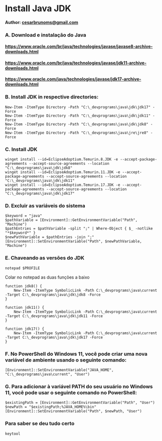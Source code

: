 # Install Java JDK
#### Author: <cesarbrunoms@gmail.com>

### A. Download e instalação do Java
#### https://www.oracle.com/br/java/technologies/javase/javase8-archive-downloads.html
#### https://www.oracle.com/br/java/technologies/javase/jdk11-archive-downloads.html
#### https://www.oracle.com/java/technologies/javase/jdk17-archive-downloads.html

### B. Install JDK in respective directories:

```shell
New-Item -ItemType Directory -Path "C:\_devprograms\java\jdk\jdk17" -Force
New-Item -ItemType Directory -Path "C:\_devprograms\java\jdk\jdk11" -Force
New-Item -ItemType Directory -Path "C:\_devprograms\java\jdk\jdk8" -Force
New-Item -ItemType Directory -Path "C:\_devprograms\java\jre\jre8" -Force

```

### C. Install JDK
```shell
winget install --id=EclipseAdoptium.Temurin.8.JDK -e --accept-package-agreements --accept-source-agreements --location "C:\_devprograms\java\jdk\jdk8"
winget install --id=EclipseAdoptium.Temurin.11.JDK -e --accept-package-agreements --accept-source-agreements --location "C:\_devprograms\java\jdk\jdk11"
winget install --id=EclipseAdoptium.Temurin.17.JDK -e --accept-package-agreements --accept-source-agreements --location "C:\_devprograms\java\jdk\jdk17"

```

### D. Excluir as variáveis do sistema
```shell
$keyword = "java"
$pathVariable = [Environment]::GetEnvironmentVariable("Path", "Machine")
$pathEntries = $pathVariable -split ";" | Where-Object { $_ -notlike "*$keyword*" }
$newPathVariable = $pathEntries -join ";"
[Environment]::SetEnvironmentVariable("Path", $newPathVariable, "Machine")

```

### E. Chaveando as versões do JDK
```shell
notepad $PROFILE

```

Colar no notepad as duas funções a baixo
```shell
function jdk8() {
    New-Item -ItemType SymbolicLink -Path C:\_devprograms\java\current -Target C:\_devprograms\java\jdk\jdk8 -Force
}

function jdk11() {
    New-Item -ItemType SymbolicLink -Path C:\_devprograms\java\current -Target C:\_devprograms\java\jdk\jdk11 -Force
}

function jdk17() {
    New-Item -ItemType SymbolicLink -Path C:\_devprograms\java\current -Target C:\_devprograms\java\jdk\jdk17 -Force
}

```

### F. No PowerShell do Windows 11, você pode criar uma nova variável de ambiente usando o seguinte comando:
```shell
[Environment]::SetEnvironmentVariable("JAVA_HOME", "C:\_devprograms\java\current", "User")

```

### G. Para adicionar à variável PATH do seu usuário no Windows 11, você pode usar o seguinte comando no PowerShell:
```shell
$existingPath = [Environment]::GetEnvironmentVariable("Path", "User")
$newPath = "$existingPath;%JAVA_HOME%\bin"
[Environment]::SetEnvironmentVariable("Path", $newPath, "User")

```

### Para saber se deu tudo certo
```shell
keytool

```
